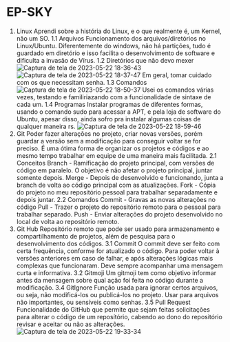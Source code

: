 # EP-SKY
1. Linux
  Aprendi sobre a história do Linux, e o que realmente é, um Kernel, não um SO.
  1.1 Arquivos
    Funcionamento dos arquivos/diretórios no Linux/Ubuntu. Diferentemente do windows, não há partições, tudo é guardado em diretório e isso facilita o desenvolvimento de software e dificulta a invasão de Vírus.
  1.2 Diretórios que não devo mexer
   ![Captura de tela de 2023-05-22 18-36-43](https://github.com/PauloCast/EP-SKY/assets/119449923/8dc6c534-0a7b-4fcd-9d66-ae1c2b657d59)
   ![Captura de tela de 2023-05-22 18-37-47](https://github.com/PauloCast/EP-SKY/assets/119449923/154c475e-f834-4572-9809-0012bf5b1c91)
    Em geral, tomar cuidado com os que necessitam senha.
  1.3 Comandos
    ![Captura de tela de 2023-05-22 18-50-37](https://github.com/PauloCast/EP-SKY/assets/119449923/a00c7ce4-6a61-4c59-a809-33a1995f0bef)
    Usei os comandos várias vezes, testando e familiriazando com a funcionalidade de sintaxe de cada um.
  1.4 Programas
    Instalar programas de diferentes formas, usando o comando sudo para acessar a APT, e pela loja de software do Ubuntu, apesar disso, ainda sofro pra instalar algumas coisas de qualquer maneira     rs.
    ![Captura de tela de 2023-05-22 18-59-46](https://github.com/PauloCast/EP-SKY/assets/119449923/05cacc33-e9e7-4087-98ab-3248923980ad)
2. Git
  Poder fazer alterações no projeto, criar novas versões, porém guardar a versão sem a modificação para conseguir voltar se for preciso. É uma ótima forma de organizar os projetos e códigos e ao mesmo tempo trabalhar em equipe de uma maneira mais facilitada.
  2.1 Conceitos
    Branch - Ramificação do projeto principal, com versões de código em paralelo. O objetivo é não afetar o projeto principal, juntar somente depois.
    Merge - Depois de desenvolvido e funcionando, junta a branch de volta ao código principal com as atualizações.
    Fork - Cópia do projeto no meu repositório pessoal para trabalhar separadamente e depois juntar.
  2.2 Comandos
    Commit - Gravas as novas alterações no código
    Pull - Trazer o projeto do repositório remoto para o pessoal para trabalhar separado.
    Push - Enviar alterações do projeto desenvolvido no local de volta ao repositório remoto. 
3. Git Hub
  Reposítório remoto que pode ser usado para armazenamento e compartilhamento de projetos, além de pesquisa para o desenvolvimento dos códigos.
  3.1 Commit
    O commit deve ser feito com certa frequência, conforme for atualizado o código. Para poder voltar à versões anteriores em caso de falhar, e após alterações lógicas mais complexas que funcionaram. Deve sempre acompanhar uma mensagem curta e informativa.
  3.2 Gitmoji
    Um gitmoji tem como objetivo informar antes da mensagem sobre qual ação foi feita no código durante a modificação.
  3.4 GitIgnore
    Função usada para ignorar certos arquivos, ou seja, não modificá-los ou publicá-los no projeto. Usar para arquivos não importantes, ou sensíveis como senhas.
  3.5 Pull Request
    Funcionalidade do GitHub que permite que sejam feitas solicitações para alterar o código de um reposítório, cabendo ao dono do repositório revisar e aceitar ou não as alterações.![Captura de tela de 2023-05-22 19-33-34](https://github.com/PauloCast/EP-SKY/assets/119449923/5677ddef-5b06-4ab3-a209-161899b1fbf0)
